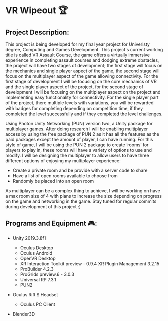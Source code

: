 # VR Wipeout :trophy:
## Project Description:

This project is being developed for my final year project for Univeristy degree, Computing and Games Development. This project's current working title is called VR Assault Course, the game offers a virtually immersive experience in completing assault courses and dodging extreme obstacles, the project will have two stages of development; the first stage will focus on the mechanics and single player aspect of the game, the second stage will focus on the multiplayer aspect of the game allowing connectivity. For the first stage of development I will be focusing on the core mechanics of VR and the single player aspect of the project, for the second stage of development I will be focusing on the multiplayer aspect on the project and implementing easy functionality for connectivity. For the single player part of the project, there multiple levels with variations, you will be rewarded with badges for completing depending on competition time, if they completed the level successfully and if they completed the level challenges.

Using Photon Unity Networking (PUN) version two, a Unity package for multiplayer games. After doing research I will be enabling multiplayer access by using the free package of PUN 2 as it has all the features as the paid packages except the amount of player, I can have running. For this style of game, I will be using the PUN 2 package to create ‘rooms’ for players to play in, these rooms will have a variety of options to use and modify. I will be designing the multiplayer to allow users to have three different options of enjoying my multiplayer experience:

*	Create a private room and be provide with a server code to share
*	Have a list of open rooms available to choose from
*	Randomly be placed into an open room

As multiplayer can be a complex thing to achieve, I will be working on have a max room size of 4 with plans to increase the size depending on progress on the game and networking in the game. Stay tuned for regular commits during development of this project :)

## Programs and Equipment :video_game::
* Unity 2019.3.8f1
	* Oculus Desktop
	* Oculus Android
	* OpenVR Desktop
	* XR Interaction Toolkit preview - 0.9.4
	XR Plugin Management 3.2.15
	* ProBuilder 4.2.3
	* ProGrids preview.6 - 3.0.3
	* Universal RP 7.3.1
	* PUN2
	
* Oculus Rift S Headset
	* Oculus PC Client
	
* Blender3D
